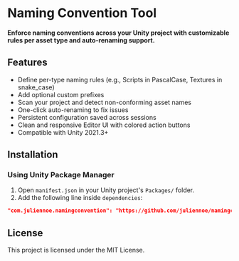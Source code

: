 # Naming Convention Tool

**Enforce naming conventions across your Unity project with customizable rules per asset type and auto-renaming support.**

## Features

- Define per-type naming rules (e.g., Scripts in PascalCase, Textures in snake_case)
- Add optional custom prefixes
- Scan your project and detect non-conforming asset names
- One-click auto-renaming to fix issues
- Persistent configuration saved across sessions
- Clean and responsive Editor UI with colored action buttons
- Compatible with Unity 2021.3+

## Installation

### Using Unity Package Manager

1. Open `manifest.json` in your Unity project's `Packages/` folder.
2. Add the following line inside `dependencies`:

```json
"com.juliennoe.namingconvention": "https://github.com/juliennoe/namingconvention.git"
```

## License

This project is licensed under the MIT License.

